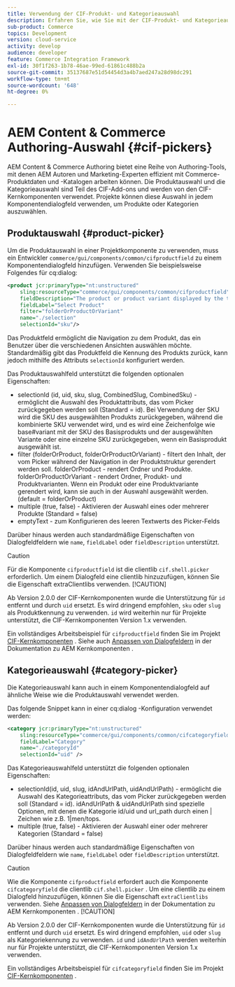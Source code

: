 ```yaml
---
title: Verwendung der CIF-Produkt- und Kategorieauswahl
description: Erfahren Sie, wie Sie mit der CIF-Produkt- und Kategorieauswahl in Ihren Commerce-Komponenten für Kunden Autoren und Marketing-Experten unterstützen können, um effizient mit Commerce-Produkten und -Katalogdaten zu arbeiten.
sub-product: Commerce
topics: Development
version: cloud-service
activity: develop
audience: developer
feature: Commerce Integration Framework
exl-id: 30f1f263-1b78-46ae-99ed-61861c488b2a
source-git-commit: 35137687e51d54454d3a4b7aed247a28d98dc291
workflow-type: tm+mt
source-wordcount: '648'
ht-degree: 0%

---
```


# AEM Content &amp; Commerce Authoring-Auswahl {#cif-pickers}

AEM Content &amp; Commerce Authoring bietet eine Reihe von Authoring-Tools, mit denen AEM Autoren und Marketing-Experten effizient mit Commerce-Produktdaten und -Katalogen arbeiten können. Die Produktauswahl und die Kategorieauswahl sind Teil des CIF-Add-ons und werden von den CIF-Kernkomponenten verwendet. Projekte können diese Auswahl in jedem Komponentendialogfeld verwenden, um Produkte oder Kategorien auszuwählen.

## Produktauswahl {#product-picker}

Um die Produktauswahl in einer Projektkomponente zu verwenden, muss ein Entwickler `commerce/gui/components/common/cifproductfield` zu einem Komponentendialogfeld hinzufügen. Verwenden Sie beispielsweise Folgendes für cq:dialog:

```xml
<product jcr:primaryType="nt:unstructured"
    sling:resourceType="commerce/gui/components/common/cifproductfield"
    fieldDescription="The product or product variant displayed by the teaser"
    fieldLabel="Select Product"
    filter="folderOrProductOrVariant"
    name="./selection"
    selectionId="sku"/>
```

Das Produktfeld ermöglicht die Navigation zu dem Produkt, das ein Benutzer über die verschiedenen Ansichten auswählen möchte. Standardmäßig gibt das Produktfeld die Kennung des Produkts zurück, kann jedoch mithilfe des Attributs `selectionId` konfiguriert werden.

Das Produktauswahlfeld unterstützt die folgenden optionalen Eigenschaften:

- selectionId (id, uid, sku, slug, CombinedSlug, CombinedSku) - ermöglicht die Auswahl des Produktattributs, das vom Picker zurückgegeben werden soll (Standard = id). Bei Verwendung der SKU wird die SKU des ausgewählten Produkts zurückgegeben, während die kombinierte SKU verwendet wird, und es wird eine Zeichenfolge wie base#variant mit der SKU des Basisprodukts und der ausgewählten Variante oder eine einzelne SKU zurückgegeben, wenn ein Basisprodukt ausgewählt ist.
- filter (folderOrProduct, folderOrProductOrVariant) - filtert den Inhalt, der vom Picker während der Navigation in der Produktstruktur gerendert werden soll. folderOrProduct - rendert Ordner und Produkte. folderOrProductOrVariant - rendert Ordner, Produkt- und Produktvarianten. Wenn ein Produkt oder eine Produktvariante gerendert wird, kann sie auch in der Auswahl ausgewählt werden. (default = folderOrProduct)
- multiple (true, false) - Aktivieren der Auswahl eines oder mehrerer Produkte (Standard = false)
- emptyText - zum Konfigurieren des leeren Textwerts des Picker-Felds

Darüber hinaus werden auch standardmäßige Eigenschaften von Dialogfeldfeldern wie `name`, `fieldLabel` oder `fieldDescription` unterstützt.

>[!CAUTION]
>
>Für die Komponente `cifproductfield` ist die clientlib `cif.shell.picker` erforderlich. Um einem Dialogfeld eine clientlib hinzuzufügen, können Sie die Eigenschaft extraClientlibs verwenden.
>[!CAUTION]
>
>Ab Version 2.0.0 der CIF-Kernkomponenten wurde die Unterstützung für `id` entfernt und durch `uid` ersetzt. Es wird dringend empfohlen, `sku` oder `slug` als Produktkennung zu verwenden. `id` wird weiterhin nur für Projekte unterstützt, die CIF-Kernkomponenten Version 1.x verwenden.

Ein vollständiges Arbeitsbeispiel für `cifproductfield` finden Sie im Projekt [CIF-Kernkomponenten](https://github.com/adobe/aem-core-cif-components/blob/master/ui.apps/src/main/content/jcr_root/apps/core/cif/components/commerce/productteaser/v1/productteaser/_cq_dialog/.content.xml) . Siehe auch [Anpassen von Dialogfeldern](https://experienceleague.adobe.com/docs/experience-manager-core-components/using/developing/customizing.html?lang=en#customizing-dialogs) in der Dokumentation zu AEM Kernkomponenten .

## Kategorieauswahl {#category-picker}

Die Kategorieauswahl kann auch in einem Komponentendialogfeld auf ähnliche Weise wie die Produktauswahl verwendet werden.

Das folgende Snippet kann in einer cq:dialog -Konfiguration verwendet werden:

```xml
<category jcr:primaryType="nt:unstructured" 
    sling:resourceType="commerce/gui/components/common/cifcategoryfield" 
    fieldLabel="Category" 
    name="./categoryId" 
    selectionId="uid" />
```

Das Kategorieauswahlfeld unterstützt die folgenden optionalen Eigenschaften:

- selectionId(id, uid, slug, idAndUrlPath, uidAndUrlPath) - ermöglicht die Auswahl des Kategorieattributs, das vom Picker zurückgegeben werden soll (Standard = id). idAndUrlPath &amp; uidAndUrlPath sind spezielle Optionen, mit denen die Kategorie id/uid und url_path durch einen | Zeichen wie z.B. 1|men/tops.
- multiple (true, false) - Aktivieren der Auswahl einer oder mehrerer Kategorien (Standard = false)

Darüber hinaus werden auch standardmäßige Eigenschaften von Dialogfeldfeldern wie `name`, `fieldLabel` oder `fieldDescription` unterstützt.

>[!CAUTION]
>
>Wie die Komponente `cifproductfield` erfordert auch die Komponente `cifcategoryfield` die clientlib `cif.shell.picker` . Um eine clientlib zu einem Dialogfeld hinzuzufügen, können Sie die Eigenschaft `extraClientlibs` verwenden. Siehe [Anpassen von Dialogfeldern](https://experienceleague.adobe.com/docs/experience-manager-core-components/using/developing/customizing.html?lang=en#customizing-dialogs) in der Dokumentation zu AEM Kernkomponenten .
>[!CAUTION]
>
>Ab Version 2.0.0 der CIF-Kernkomponenten wurde die Unterstützung für `id` entfernt und durch `uid` ersetzt. Es wird dringend empfohlen, `uid` oder `slug` als Kategoriekennung zu verwenden. `id` und `idAndUrlPath` werden weiterhin nur für Projekte unterstützt, die CIF-Kernkomponenten Version 1.x verwenden.

Ein vollständiges Arbeitsbeispiel für `cifcategoryfield` finden Sie im Projekt [CIF-Kernkomponenten](https://github.com/adobe/aem-core-cif-components/blob/master/ui.apps/src/main/content/jcr_root/apps/core/cif/components/commerce/featuredcategorylist/v1/featuredcategorylist/_cq_dialog/.content.xml) .
